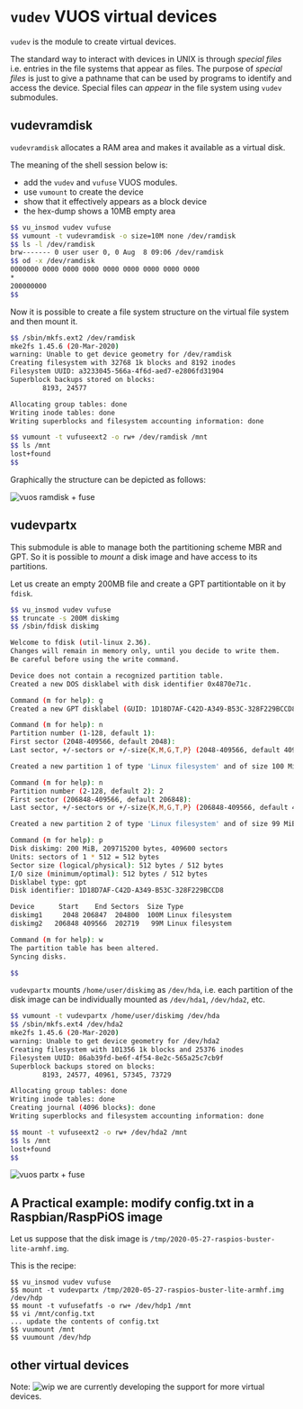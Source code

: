 `vudev` VUOS virtual devices
====

`vudev` is the module to create virtual devices.

The standard way to interact with devices in UNIX is through _special files_
i.e. entries in the file systems that appear as files. The purpose of _special files_ is
just to give a pathname that can be used by programs to identify and access the device.
Special files can _appear_ in the file system using `vudev` submodules.

## vudevramdisk

`vudevramdisk` allocates a RAM area and makes it available as a virtual disk.

The meaning of the shell session below is:

* add the `vudev` and `vufuse` VUOS modules.
* use `vumount` to create the device
* show that it effectively appears as a block device
* the hex-dump shows a 10MB empty area

```bash
$$ vu_insmod vudev vufuse
$$ vumount -t vudevramdisk -o size=10M none /dev/ramdisk
$$ ls -l /dev/ramdisk
brw------- 0 user user 0, 0 Aug  8 09:06 /dev/ramdisk
$$ od -x /dev/ramdisk
0000000 0000 0000 0000 0000 0000 0000 0000 0000
*
200000000
$$
```

Now it is possible to create a file system structure on the virtual file system and then
mount it.

```bash
$$ /sbin/mkfs.ext2 /dev/ramdisk
mke2fs 1.45.6 (20-Mar-2020)
warning: Unable to get device geometry for /dev/ramdisk
Creating filesystem with 32768 1k blocks and 8192 inodes
Filesystem UUID: a3233045-566a-4f6d-aed7-e2806fd31904
Superblock backups stored on blocks:
        8193, 24577

Allocating group tables: done
Writing inode tables: done
Writing superblocks and filesystem accounting information: done

$$ vumount -t vufuseext2 -o rw+ /dev/ramdisk /mnt
$$ ls /mnt
lost+found
$$
```

Graphically the structure can be depicted as follows:

![vuos ramdisk + fuse](pictures/vuos_vudevramdisk_fuse.png)

## vudevpartx

This submodule is able to manage both the partitioning scheme MBR and GPT.
So it is possible to _mount_ a disk image and have access to its partitions.

Let us create an empty 200MB file and create a GPT partitiontable on it by `fdisk`.

```bash
$$ vu_insmod vudev vufuse
$$ truncate -s 200M diskimg
$$ /sbin/fdisk diskimg

Welcome to fdisk (util-linux 2.36).
Changes will remain in memory only, until you decide to write them.
Be careful before using the write command.

Device does not contain a recognized partition table.
Created a new DOS disklabel with disk identifier 0x4870e71c.

Command (m for help): g
Created a new GPT disklabel (GUID: 1D18D7AF-C42D-A349-B53C-328F229BCCD8).

Command (m for help): n
Partition number (1-128, default 1):
First sector (2048-409566, default 2048):
Last sector, +/-sectors or +/-size{K,M,G,T,P} (2048-409566, default 409566): +100M

Created a new partition 1 of type 'Linux filesystem' and of size 100 MiB.

Command (m for help): n
Partition number (2-128, default 2): 2
First sector (206848-409566, default 206848):
Last sector, +/-sectors or +/-size{K,M,G,T,P} (206848-409566, default 409566):

Created a new partition 2 of type 'Linux filesystem' and of size 99 MiB.

Command (m for help): p
Disk diskimg: 200 MiB, 209715200 bytes, 409600 sectors
Units: sectors of 1 * 512 = 512 bytes
Sector size (logical/physical): 512 bytes / 512 bytes
I/O size (minimum/optimal): 512 bytes / 512 bytes
Disklabel type: gpt
Disk identifier: 1D18D7AF-C42D-A349-B53C-328F229BCCD8

Device      Start    End Sectors  Size Type
diskimg1     2048 206847  204800  100M Linux filesystem
diskimg2   206848 409566  202719   99M Linux filesystem

Command (m for help): w
The partition table has been altered.
Syncing disks.

$$
```

`vudevpartx` mounts `/home/user/diskimg` as `/dev/hda`, i.e.
each partition of the disk image can be individually mounted as `/dev/hda1`, `/dev/hda2`, etc.

```bash
$$ vumount -t vudevpartx /home/user/diskimg /dev/hda
$$ /sbin/mkfs.ext4 /dev/hda2
mke2fs 1.45.6 (20-Mar-2020)
warning: Unable to get device geometry for /dev/hda2
Creating filesystem with 101356 1k blocks and 25376 inodes
Filesystem UUID: 86ab39fd-be6f-4f54-8e2c-565a25c7cb9f
Superblock backups stored on blocks:
        8193, 24577, 40961, 57345, 73729

Allocating group tables: done
Writing inode tables: done
Creating journal (4096 blocks): done
Writing superblocks and filesystem accounting information: done

$$ mount -t vufuseext2 -o rw+ /dev/hda2 /mnt
$$ ls /mnt
lost+found
$$
```

![vuos partx + fuse](pictures/vuos_vudevpartx_fuse.png)

## A Practical example: modify config.txt in a Raspbian/RaspPiOS image

Let us suppose that the disk image is `/tmp/2020-05-27-raspios-buster-lite-armhf.img`.

This is the recipe:
```
$$ vu_insmod vudev vufuse
$$ mount -t vudevpartx /tmp/2020-05-27-raspios-buster-lite-armhf.img /dev/hdp
$$ mount -t vufusefatfs -o rw+ /dev/hdp1 /mnt
$$ vi /mnt/config.txt 
... update the contents of config.txt
$$ vuumount /mnt
$$ vuumount /dev/hdp
```

## other virtual devices

Note: ![wip](pictures/wip.png) we are currently developing
the support for more virtual devices.

